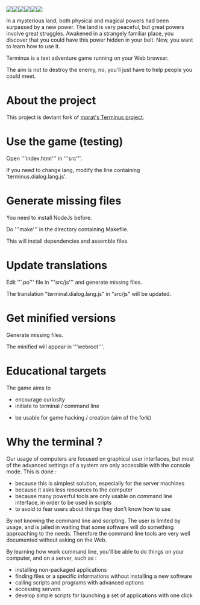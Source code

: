 ![](./src/img/item_backpack.gif)![](./src/img/titlescreen.gif)![](./src/img/item_manuscript.gif)![](./src/img/item_boy.gif)![](./src/img/item_sign.gif)![](./src/img/loc_market.gif)


In a mysterious land, both physical and magical powers had been surpassed by a new power.
The land is very peaceful, but great powers involve great struggles.
Awakened in a strangely familiar place, you discover that you could have this power hidden in your belt.
Now, you want to learn how to use it.

Terminus is a text adventure game running on your Web browser.

The aim is not to destroy the enemy, no, you'll just have to help people you could meet.


About the project
=================
This project is deviant fork of [mprat's Terminus project](http://mprat.github.io/Terminus/).

Use the game (testing)
======================
Open '''index.html''' in '''src'''.

If you need to change lang,
modify the line containing 'terminus.dialog.lang.js'.

Generate missing files
======================
You need to install NodeJs before.

Do '''make''' in the directory containing Makefile.

This will install dependencies and assemble files.

Update translations
===================
Edit '''.po''' file in '''src/js''' and generate missing files.

The translation "terminal.dialog.lang.js" in "src/js" will be updated.

Get minified versions
=====================
Generate missing files.

The minified will appear in '''webroot'''.

Educational targets
===================
The game aims to

- encourage curiosity
- initiate to terminal / command line
+ be usable for game hacking / creation (aim of the fork)

Why the terminal ?
==================
Our usage of computers are focused on graphical user interfaces,
but most of the advanced settings of a system are only accessible with the console mode.
This is done :

- because this is simplest solution, especially for the server machines
- because it asks less resources to the computer
- because many powerful tools are only usable on command line interface, in order to be used in scripts
- to avoid to fear users about things they don't know how to use

By not knowing the command line and scripting.
The user is limited by usage, and is jailed in waiting that some software will do something approaching to the needs.
Therefore the command line tools are very well documented without asking on the Web.

By learning how work command line, you'll be able to do things on your computer, and on a server, such as :

- installing non-packaged applications
- finding files or a specific informations without installing a new software
- calling scripts and programs with advanced options
- accessing servers
- develop simple scripts for launching a set of applications with one click



